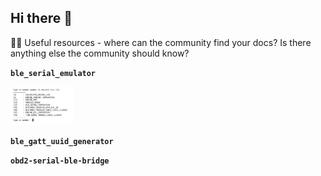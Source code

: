 ## Hi there 👋

👨‍🚀 Useful resources - where can the community find your docs? Is there anything else the community 
should know?

**```ble_serial_emulator```**

<img src="../imgs/debug-ble-emulator-tool.jpg" width=20%>

**```ble_gatt_uuid_generator```**

**```obd2-serial-ble-bridge```**
